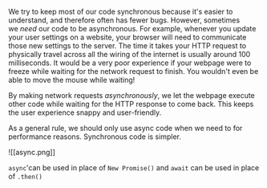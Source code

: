 We try to keep most of our code synchronous because it's easier to understand, and therefore often has fewer bugs. However, sometimes we _need_ our code to be asynchronous. For example, whenever you update your user settings on a website, your browser will need to communicate those new settings to the server. The time it takes your HTTP request to physically travel across all the wiring of the internet is usually around 100 milliseconds. It would be a very poor experience if your webpage were to freeze while waiting for the network request to finish. You wouldn't even be able to move the mouse while waiting!

By making network requests _asynchronously_, we let the webpage execute other code while waiting for the HTTP response to come back. This keeps the user experience snappy and user-friendly.

As a general rule, we should only use async code when we need to for performance reasons. Synchronous code is simpler.

![[async.png]]

`async`'can be used in place of `New Promise()` and `await` can be used in place of `.then()`

